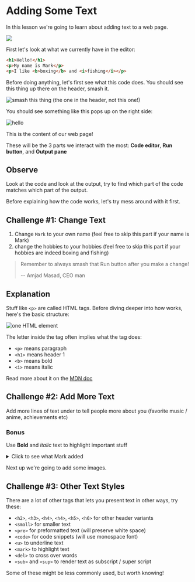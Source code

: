# Adding Some Text

In this lesson we're going to learn about adding text to a web page.

![](https://youtu.be/tJjQHCjlqLs)

First let's look at what we currently have in the editor:

```html
<h1>Hello!</h1>
<p>My name is Mark</p>
<p>I like <b>boxing</b> and <i>fishing</i></p>
```

Before doing anything, let's first see what this code does. You should see this thing up there on the header, smash it.

![smash this thing (the one in the header, not this one!)](images/run.png)

You should see something like this pops up on the right side:

![hello](images/hello.png)

This is the content of our web page! 

These will be the 3 parts we interact with the most: **Code editor**, **Run button**, and **Output pane**

## Observe

Look at the code and look at the output, try to find which part of the code matches which part of the output.

Before explaining how the code works, let's try mess around with it first.

## Challenge #1: Change Text

1. Change `Mark` to your own name (feel free to skip this part if your name is Mark)
1. change the hobbies to your hobbies (feel free to skip this part if your hobbies are indeed boxing and fishing)

> Remember to always smash that Run button after you make a change!
>
> -- Amjad Masad, CEO man

## Explanation

Stuff like `<p>` are called HTML tags. Before diving deeper into how works, here's the basic structure:

![one HTML element](images/tag.png)

The letter inside the tag often implies what the tag does:

- `<p>` means paragraph
- `<h1>` means header 1
- `<b>` means bold
- `<i>` means italic

Read more about it on the [MDN doc](https://developer.mozilla.org/en-US/docs/Glossary/Element)

## Challenge #2: Add More Text

Add more lines of text under to tell people more about you (favorite music / anime, achievements etc)

### Bonus
Use **Bold** and _italic_ text to highlight important stuff

<details>
<summary>Click to see what Mark added</summary>

Here's what Mark have:

```html
<h1>Hello!</h1>
<p>My name is Mark</p>
<p>I like <b>boxing</b> and <i>fishing</i></p>
<p>My favorite band is <b>Can</b>, my favorite album is <i>Ege Bamyasi</i></p>
<p>I've won prizes in <b>3</b> fishing competitions</p>
<p>I have a best friend, his name is <b>Bean</b></p>
```

![more about Mark](images/moreaboutmark.png)
 
</details>

Next up we're going to add some images.

## Challenge #3: Other Text Styles

There are a lot of other tags that lets you present text in other ways, try these:

- `<h2>`, `<h3>`, `<h4>`, `<h4>`, `<h5>`, `<h6>` for other header variants
- `<small>` for smaller text
- `<pre>` for preformatted text (will preserve white space)
- `<code>` for code snippets (will use monospace font)
- `<u>` to underline text
- `<mark>` to highlight text
- `<del>` to cross over words
- `<sub>` and `<sup>` to render text as subscript / super script

Some of these might be less commonly used, but worth knowing!